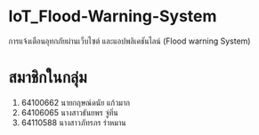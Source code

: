 # IoT_Flood-Warning-System
การแจ้งเตือนอุทกภัยผ่านเว็บไซต์ และแอปพลิเคชันไลน์ (Flood warning System)

# สมาชิกในกลุ่ม
1. 64100662 นายกฤษณ์ดนัย แก้วมาก
2. 64106065 นางสาวธันยพร จู่ทิ่น
3. 64110588 นางสาวภัทรภร ร่าหมาน
